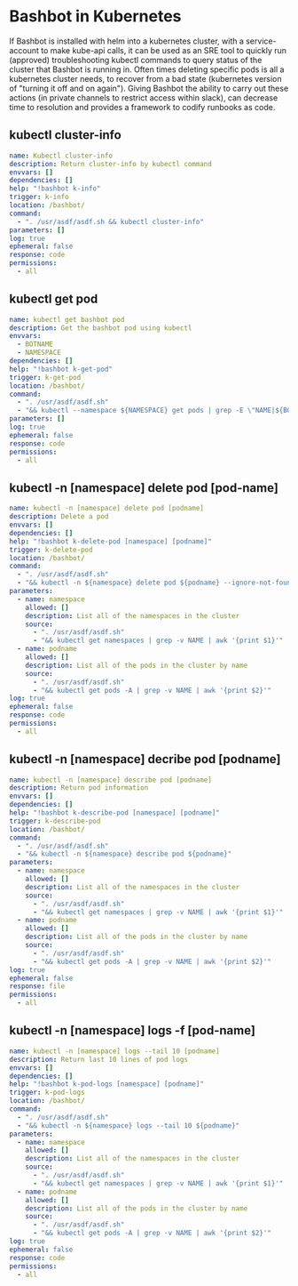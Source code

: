 # Bashbot in Kubernetes

If Bashbot is installed with helm into a kubernetes cluster, with a service-account to make kube-api calls, it can be used as an SRE tool to quickly run (approved) troubleshooting kubectl commands to query status of the cluster that Bashbot is running in. Often times deleting specific pods is all a kubernetes cluster needs, to recover from a bad state (kubernetes version of "turning it off and on again"). Giving Bashbot the ability to carry out these actions (in private channels to restrict access within slack), can decrease time to resolution and provides a framework to codify runbooks as code.

## kubectl cluster-info

```yaml
name: Kubectl cluster-info
description: Return cluster-info by kubectl command
envvars: []
dependencies: []
help: "!bashbot k-info"
trigger: k-info
location: /bashbot/
command:
  - ". /usr/asdf/asdf.sh && kubectl cluster-info"
parameters: []
log: true
ephemeral: false
response: code
permissions:
  - all
```

## kubectl get pod

```yaml
name: kubectl get bashbot pod
description: Get the bashbot pod using kubectl
envvars:
  - BOTNAME
  - NAMESPACE
dependencies: []
help: "!bashbot k-get-pod"
trigger: k-get-pod
location: /bashbot/
command:
  - ". /usr/asdf/asdf.sh"
  - "&& kubectl --namespace ${NAMESPACE} get pods | grep -E \"NAME|${BOTNAME}\""
parameters: []
log: true
ephemeral: false
response: code
permissions:
  - all
```

## kubectl -n [namespace] delete pod [pod-name]

```yaml
name: kubectl -n [namespace] delete pod [podname]
description: Delete a pod
envvars: []
dependencies: []
help: "!bashbot k-delete-pod [namespace] [podname]"
trigger: k-delete-pod
location: /bashbot/
command:
  - ". /usr/asdf/asdf.sh"
  - "&& kubectl -n ${namespace} delete pod ${podname} --ignore-not-found=true"
parameters:
  - name: namespace
    allowed: []
    description: List all of the namespaces in the cluster
    source:
      - ". /usr/asdf/asdf.sh"
      - "&& kubectl get namespaces | grep -v NAME | awk '{print $1}'"
  - name: podname
    allowed: []
    description: List all of the pods in the cluster by name
    source:
      - ". /usr/asdf/asdf.sh"
      - "&& kubectl get pods -A | grep -v NAME | awk '{print $2}'"
log: true
ephemeral: false
response: code
permissions:
  - all
```

## kubectl -n [namespace] decribe pod [podname]

```yaml
name: kubectl -n [namespace] describe pod [podname]
description: Return pod information
envvars: []
dependencies: []
help: "!bashbot k-describe-pod [namespace] [podname]"
trigger: k-describe-pod
location: /bashbot/
command:
  - ". /usr/asdf/asdf.sh"
  - "&& kubectl -n ${namespace} describe pod ${podname}"
parameters:
  - name: namespace
    allowed: []
    description: List all of the namespaces in the cluster
    source:
      - ". /usr/asdf/asdf.sh"
      - "&& kubectl get namespaces | grep -v NAME | awk '{print $1}'"
  - name: podname
    allowed: []
    description: List all of the pods in the cluster by name
    source:
      - ". /usr/asdf/asdf.sh"
      - "&& kubectl get pods -A | grep -v NAME | awk '{print $2}'"
log: true
ephemeral: false
response: file
permissions:
  - all
```

## kubectl -n [namespace] logs -f [pod-name]

```yaml
name: kubectl -n [namespace] logs --tail 10 [podname]
description: Return last 10 lines of pod logs
envvars: []
dependencies: []
help: "!bashbot k-pod-logs [namespace] [podname]"
trigger: k-pod-logs
location: /bashbot/
command:
  - ". /usr/asdf/asdf.sh"
  - "&& kubectl -n ${namespace} logs --tail 10 ${podname}"
parameters:
  - name: namespace
    allowed: []
    description: List all of the namespaces in the cluster
    source:
      - ". /usr/asdf/asdf.sh"
      - "&& kubectl get namespaces | grep -v NAME | awk '{print $1}'"
  - name: podname
    allowed: []
    description: List all of the pods in the cluster by name
    source:
      - ". /usr/asdf/asdf.sh"
      - "&& kubectl get pods -A | grep -v NAME | awk '{print $2}'"
log: true
ephemeral: false
response: code
permissions:
  - all
```
